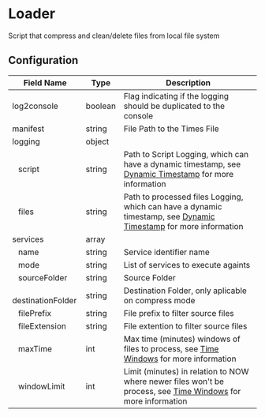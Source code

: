 # Loader

Script that compress and clean/delete files from local file system

## Configuration

| Field Name               | Type    | Description                                                                                                                                          |
| ------------------------ | ------- | ---------------------------------------------------------------------------------------------------------------------------------------------------- |
| log2console              | boolean | Flag indicating if the logging should be duplicated to the console                                                                                   |
| manifest                 | string  | File Path to the Times File                                                                                                                          |
| logging                  | object  |                                                                                                                                                      |
| &ensp; script            | string  | Path to Script Logging, which can have a dynamic timestamp, see [Dynamic Timestamp](../../README.md#dynamic-timestamp) for more information          |
| &ensp; files             | string  | Path to processed files Logging, which can have a dynamic timestamp, see [Dynamic Timestamp](../../README.md#dynamic-timestamp) for more information |
| services                 | array   |                                                                                                                                                      |
| &ensp; name              | string  | Service identifier name                                                                                                                              |
| &ensp; mode              | string  | List of services to execute againts                                                                                                                  |
| &ensp; sourceFolder      | string  | Source Folder                                                                                                                                        |
| &ensp; destinationFolder | string  | Destination Folder, only aplicable on compress mode                                                                                                  |
| &ensp; filePrefix        | string  | File prefix to filter source files                                                                                                                   |
| &ensp; fileExtension     | string  | File extention to filter source files                                                                                                                |
| &ensp; maxTime           | int     | Max time (minutes) windows of files to process, see [Time Windows](../../README.md#time-windows) for more information                                |
| &ensp; windowLimit       | int     | Limit (minutes) in relation to NOW where newer files won't be process, see [Time Windows](../../README.md#time-windows) for more information         |

